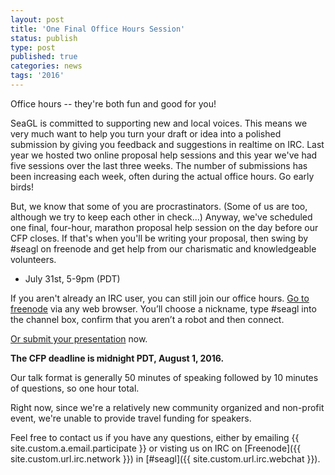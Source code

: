 ```yaml
---
layout: post
title: 'One Final Office Hours Session'
status: publish
type: post
published: true
categories: news
tags: '2016'
---
```


Office hours -- they're both fun and good for you!

SeaGL is committed to supporting new and local voices. This means we very much want to help you turn your draft or idea into a polished submission by giving you feedback and suggestions in realtime on IRC. Last year we hosted two online proposal help sessions and this year we've had five sessions over the last three weeks. The number of submissions has been increasing each week, often during the actual office hours. Go early birds!

But, we know that some of you are procrastinators. (Some of us are too, although we try to keep each other in check...) Anyway, we've scheduled one final, four-hour, marathon proposal help session on the day before our CFP closes. If that's when you'll be writing your proposal, then swing by #seagl on freenode and get help from our charismatic and knowledgeable volunteers.

* July 31st, 5-9pm (PDT)

If you aren't already an IRC user, you can still join our office hours. [Go to freenode](https://webchat.freenode.net/) via any web browser. You’ll choose a nickname, type #seagl into the channel box, confirm that you aren’t a robot and then connect.

[Or submit your presentation](https://osem.seagl.org/conference/seagl2016/program/proposal/new) now.

**The CFP deadline is midnight PDT, August 1, 2016.**

Our talk format is generally 50 minutes of speaking followed by 10 minutes of questions, so one hour total.

Right now, since we're a relatively new community organized and non-profit event, we're unable to provide travel funding for speakers.

Feel free to contact us if you have any questions, either by
emailing {{ site.custom.a.email.participate }}
or visting us on IRC on
[Freenode]({{ site.custom.url.irc.network }}) in
[#seagl]({{ site.custom.url.irc.webchat }}).

